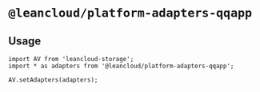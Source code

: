 # `@leancloud/platform-adapters-qqapp`

## Usage

```
import AV from 'leancloud-storage';
import * as adapters from '@leancloud/platform-adapters-qqapp';

AV.setAdapters(adapters);
```
